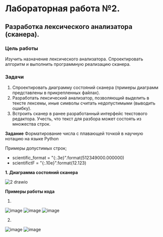 # Лабораторная работа №2.
## Разработка лексического анализатора (сканера).
### Цель работы  
Изучить назначение лексического анализатора. Спроектировать алгоритм и выполнить программную реализацию сканера.
### Задачи
1. Спроектировать диаграмму состояний сканера (примеры диаграмм представлены в прикрепленных файлах).
2. Разработать лексический анализатор, позволяющий выделить в тексте лексемы, иные символы считать недопустимыми (выводить ошибку).
3. Встроить сканер в ранее разработанный интерфейс текстового редактора. Учесть, что текст для разбора может состоять из множества строк.

**Задание**
Форматирование числа с плавающей точкой в научную нотацию на языке Python

Примеры допустимых строк;

- scientific_format = "{:.3e}".format(512349000.000000)
- scientifictF = "{:.10e}".format(12.123)

**1. Диаграмма состояний сканера**


![2 drawio](https://github.com/BowMeow/Compiler_2/assets/117730315/c7b8662a-788b-4c55-9503-971fb5ff6940)


**Примеры работы кода**

1.
![image](https://github.com/BowMeow/Compiler_2/assets/117730315/ea88e7ef-08b1-4b19-aebd-3958c7fbb2df)
![image](https://github.com/BowMeow/Compiler_2/assets/117730315/4bbdad4b-edb1-49d3-98b8-122b3644fb85)
![image](https://github.com/BowMeow/Compiler_2/assets/117730315/7343e5f2-7bbe-46ba-b84a-5f707f3b9885)

2.
![image](https://github.com/BowMeow/Compiler_2/assets/117730315/d7285086-cf60-48b6-ad63-5fa41ebe386d)
![image](https://github.com/BowMeow/Compiler_2/assets/117730315/c29bf942-baa9-4317-af32-229c0f26c12b)

